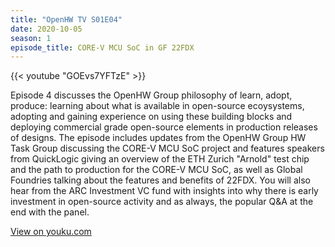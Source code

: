 ```yaml
---
title: "OpenHW TV S01E04"
date: 2020-10-05
season: 1
episode_title: CORE-V MCU SoC in GF 22FDX
---
```


{{< youtube "GOEvs7YFTzE" >}}

Episode 4 discusses the OpenHW Group philosophy of learn, adopt, produce: learning about what is available in open-source ecoysystems, adopting and gaining experience on using these building blocks and deploying commercial grade open-source elements in production releases of designs. The episode includes updates from the OpenHW Group HW Task Group discussing the CORE-V MCU SoC project and features speakers from QuickLogic giving an overview of the ETH Zurich "Arnold" test chip and the path to production for the CORE-V MCU SoC, as well as Global Foundries talking about the features and benefits of 22FDX. You will also hear from the ARC Investment VC fund with insights into why there is early investment in open-source activity and as always, the popular Q&A at the end with the panel.

[View on youku.com](https://v.youku.com/v_show/id_XNDg4NzE0Mjc4OA==.html?spm=a2h1n.8251843.playList.5!45A&f=52505486&o=1)